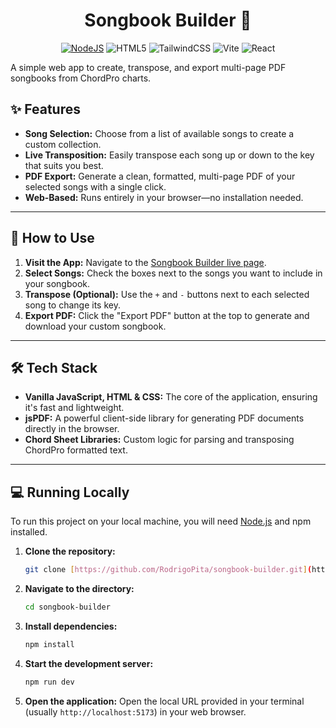<h1 align="center">Songbook Builder 🎵</h1>
<div align="center">

[![NodeJS](https://img.shields.io/badge/node.js-22-gray?style=for-the-badge&colorA=5FA04E&logo=Node.js&logoColor=white)](https://nodejs.org/docs/latest-v22.x/api/index.html)
![HTML5](https://img.shields.io/badge/html5-%23E34F26.svg?style=for-the-badge&logo=html5&logoColor=white)
![TailwindCSS](https://img.shields.io/badge/tailwindcss-%2338B2AC.svg?style=for-the-badge&logo=tailwind-css&logoColor=white)
![Vite](https://img.shields.io/badge/vite-%23646CFF.svg?style=for-the-badge&logo=vite&logoColor=white)
![React](https://img.shields.io/badge/react-%2320232a.svg?style=for-the-badge&logo=react&logoColor=%2361DAFB)

</div>

A simple web app to create, transpose, and export multi-page PDF songbooks from ChordPro charts.

## ✨ Features

* **Song Selection:** Choose from a list of available songs to create a custom collection.
* **Live Transposition:** Easily transpose each song up or down to the key that suits you best.
* **PDF Export:** Generate a clean, formatted, multi-page PDF of your selected songs with a single click.
* **Web-Based:** Runs entirely in your browser—no installation needed.

---

## 🚀 How to Use

1.  **Visit the App:** Navigate to the [Songbook Builder live page](https://rodrigopita.github.io/songbook-builder/).
2.  **Select Songs:** Check the boxes next to the songs you want to include in your songbook.
3.  **Transpose (Optional):** Use the `+` and `-` buttons next to each selected song to change its key.
4.  **Export PDF:** Click the "Export PDF" button at the top to generate and download your custom songbook.



---

## 🛠️ Tech Stack

* **Vanilla JavaScript, HTML & CSS:** The core of the application, ensuring it's fast and lightweight.
* **jsPDF:** A powerful client-side library for generating PDF documents directly in the browser.
* **Chord Sheet Libraries:** Custom logic for parsing and transposing ChordPro formatted text.

---

## 💻 Running Locally

To run this project on your local machine, you will need [Node.js](https://nodejs.org/) and npm installed.

1.  **Clone the repository:**
    ```bash
    git clone [https://github.com/RodrigoPita/songbook-builder.git](https://github.com/RodrigoPita/songbook-builder.git)
    ```
2.  **Navigate to the directory:**
    ```bash
    cd songbook-builder
    ```
3.  **Install dependencies:**
    ```bash
    npm install
    ```
4.  **Start the development server:**
    ```bash
    npm run dev
    ```
5.  **Open the application:**
    Open the local URL provided in your terminal (usually `http://localhost:5173`) in your web browser.
